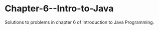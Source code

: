 # Chapter-6--Intro-to-Java

Solutions to problems in chapter 6 of Introduction to Java Programming. 
